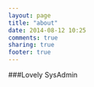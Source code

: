 ```yaml
---
layout: page
title: "about"
date: 2014-08-12 10:25
comments: true
sharing: true
footer: true
---
```

###Lovely SysAdmin